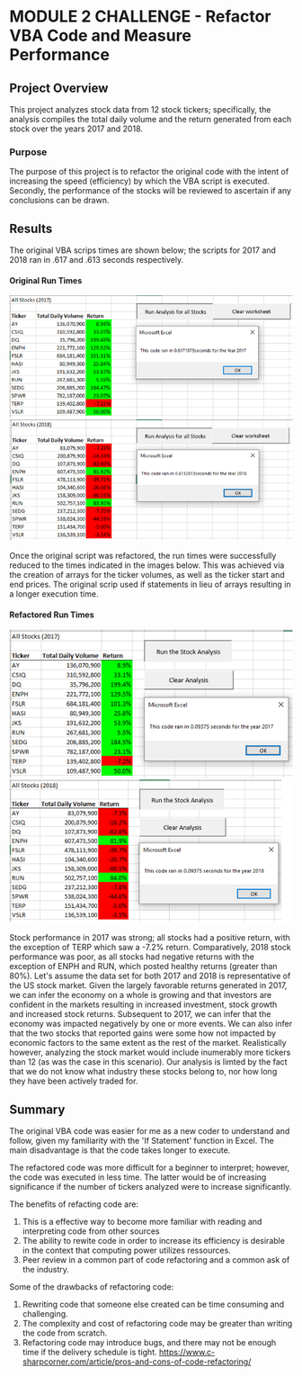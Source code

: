 # MODULE 2 CHALLENGE - Refactor VBA Code and Measure Performance

## Project Overview
This project analyzes stock data from 12 stock tickers; specifically, the analysis compiles the total daily volume and the return generated from each stock over the years 2017 and 2018.


### Purpose
The purpose of this project is to refactor the original code with the intent of increasing the speed (efficiency) by which the VBA script is executed. Secondly, the performance of the stocks will be reviewed to ascertain if any conclusions can be drawn.


## Results
The original VBA scrips times are shown below; the scripts for 2017 and 2018 ran in .617 and .613 seconds respectively.

#### Original Run Times

![ORIGINAL All Stocks 2017](https://github.com/klegaultguthrie/Module-2-Challenge/blob/main/ORIGINAL%20All%20Stocks%202017.png)
![ORIGINAL All Stocks 2018](https://github.com/klegaultguthrie/Module-2-Challenge/blob/main/ORIGINAL%20All%20Stocks%202018.png)

Once the original script was refactored, the run times were successfully reduced to the times indicated in the images below. This was achieved via the creation of arrays for the ticker volumes, as well as the ticker start and end prices. The original scrip used if statements in lieu of arrays resulting in a longer execution time.


#### Refactored Run Times
![All Stocks 2017](https://github.com/klegaultguthrie/Module-2-Challenge/blob/main/All%20Stocks%202017.png)
![All Stocks 2018](https://github.com/klegaultguthrie/Module-2-Challenge/blob/main/All%20Stocks%202018.png)

Stock performance in 2017 was strong; all stocks had a positive return, with the exception of TERP which saw a -7.2% return. Comparatively, 2018 stock performance was poor, as all stocks had negative returns with the exception of ENPH and RUN, which posted healthy returns (greater than 80%). Let's assume the data set for both 2017 and 2018 is representative of the US stock market. Given the largely favorable returns generated in 2017, we can infer the economy on a whole is growing and that investors are confident in the markets resulting in increased investment, stock growth and increased stock returns.
Subsequent to 2017, we can infer that the economy was impacted negatively by one or more events. We can also infer that the two stocks that reported gains were some how not impacted by economic factors to the same extent as the rest of the market. Realistically however, analyzing the stock market would include inumerably more tickers than 12 (as was the case in this scenario). Our analysis is limted by the fact that we do not know what industry these stocks belong to, nor how long they have been actively traded for. 


## Summary

The original VBA code was easier for me as a new coder to understand and follow, given my familiarity with the 'If Statement' function in Excel. The main disadvantage is that the code takes longer to execute.

The refactored code was more difficult for a beginner to interpret; however, the code was executed in less time. The latter would be of increasing significance if the number of tickers analyzed were to increase significantly.

The benefits of refacting code are:
1) This is a effective way to become more familiar with reading and interpreting code from other sources
2) The ability to rewite code in order to increase its efficiency is desirable in the context that computing power utilizes ressources.
3) Peer review in a common part of code refactoring and a common ask of the industry.


Some of the drawbacks of refactoring code:
1) Rewriting code that someone else created can be time consuming and challenging.
2) The complexity and cost of refactoring code may be greater than writing the code from scratch.
3) Refactoring code may introduce bugs, and there may not be enough time if the delivery schedule is tight.
https://www.c-sharpcorner.com/article/pros-and-cons-of-code-refactoring/


